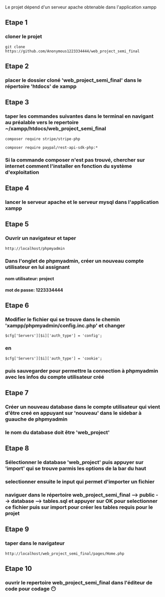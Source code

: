 Le projet dépend d'un serveur apache obtenable dans l'application xampp
## Etape 1
### cloner le projet
    git clone https://github.com/Anonymous1223334444/web_project_semi_final
## Etape 2
### placer le dossier cloné 'web_project_semi_final' dans le répertoire 'htdocs' de xampp
## Etape 3
### taper les commandes suivantes dans le terminal en navigant au préalable vers le repertoire ~/xampp/htdocs/web_project_semi_final
    composer require stripe/stripe-php
    
    composer require paypal/rest-api-sdk-php:*

### Si la commande composer n'est pas trouvé, chercher sur internet comment l'installer en fonction du système d'exploitation
## Etape 4
### lancer le serveur apache et le serveur mysql dans l'application xampp
## Etape 5
### Ouvrir un navigateur et taper 
    http://localhost/phpmyadmin
### Dans l'onglet de phpmyadmin, créer un nouveau compte utilisateur en lui assignant
#### nom utilisateur: project
#### mot de passe: 1223334444

## Etape 6
### Modifier le fichier qui se trouve dans le chemin 'xampp/phpmyadmin/config.inc.php' et changer
    $cfg['Servers'][$i]['auth_type'] = 'config';
### en
    $cfg['Servers'][$i]['auth_type'] = 'cookie';
### puis sauvegarder pour permettre la connection à phpmyadmin avec les infos du compte utilisateur créé

## Etape 7
### Créer un nouveau database dans le compte utilisateur qui vient d'être creé en appuyant sur 'nouveau' dans le sidebar à guauche de phpmyadmin
### le nom du database doit être 'web_project'

## Etape 8
### Sélectionner le database 'web_project' puis appuyer sur 'import' qui se trouve parmis les options de la bar du haut
### selectionner ensuite le input qui permet d'importer un fichier
### naviguer dans le répertoire web_project_semi_final --> public --> database --> tables.sql et appuyer sur OK pour selectionner ce fichier puis sur import pour créer les tables requis pour le projet

## Etape 9
### taper dans le navigateur
    http://localhost/web_project_semi_final/pages/Home.php

## Etape 10
### ouvrir le repertoire web_project_semi_final dans l'éditeur de code pour codage 😶️
